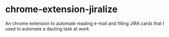 # chrome-extension-jiralize
An chrome extension to automate reading e-mail and filling JIRA cards that I used to automate a dauting task at work
